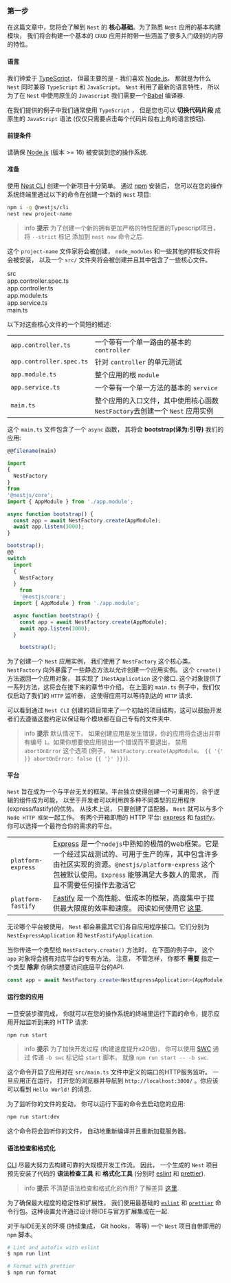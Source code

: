 ### 第一步

在这篇文章中，您将会了解到 `Nest` 的 **核心基础**。为了熟悉 `Nest` 应用的基本构建模块， 我们将会构建一个基本的 `CRUD` 应用并附带一些涵盖了很多入门级别的内容的特性。

#### 语言

我们钟爱于 [TypeScript](https://www.typescriptlang.org/)， 但最主要的是 - 我们喜欢   [Node.js](https://nodejs.org/en/)。 那就是为什么 `Nest` 同时兼容 `TypeScript` 和 `JavaScript`。 `Nest` 利用了最新的语言特性， 所以为了在 `Nest` 中使用原生的 `Javascript` 我们需要一个[Babel](https://babeljs.io/) 编译器.

在我们提供的例子中我们通常使用 `TypeScript` ， 但是您也可以 **切换代码片段** 成原生的 `JavaScript` 语法 (仅仅只需要点击每个代码片段右上角的语言按钮).

#### 前提条件

请确保 [Node.js](https://nodejs.org) (版本 >= 16) 被安装到您的操作系统.

#### 准备

使用 [Nest CLI](/cli/overview) 创建一个新项目十分简单。 通过 [npm](https://www.npmjs.com/) 安装后， 您可以在您的操作系统终端里通过以下的命令在创建一个新的 `Nest` 项目:

```bash
npm i -g @nestjs/cli
nest new project-name
```

> info **提示** 为了创建一个新的拥有更加严格的特性配置的Typescript项目， 将 `--strict` 标记 添加到 `nest new` 命令之后.

这个 `project-name` 文件家将会被创建， `node_modules` 和一些其他的样板文件将会被安装， 以及一个 `src/` 文件夹将会被创建并且其中包含了一些核心文件。

<div class="file-tree">
  <div class="item">src</div>
  <div class="children">
    <div class="item">app.controller.spec.ts</div>
    <div class="item">app.controller.ts</div>
    <div class="item">app.module.ts</div>
    <div class="item">app.service.ts</div>
    <div class="item">main.ts</div>
  </div>
</div>

以下对这些核心文件的一个简短的概述:

|                          |                                                   |
|--------------------------|---------------------------------------------------|
| `app.controller.ts`      | 一个带有一个单一路由的基本的 `controller`                       |
| `app.controller.spec.ts` | 针对 `controller` 的单元测试                             |
| `app.module.ts`          | 整个应用的根 `module`                                   |
| `app.service.ts`         | 一个带有一个单一方法的基本的 `service`                          |
| `main.ts`                | 整个应用的入口文件，其中使用核心函数 `NestFactory`去创建一个 `Nest` 应用实例 |

这个 `main.ts` 文件包含了一个 `async` 函数， 其将会 **bootstrap(译为:引导)** 我们的应用:

```typescript
@@filename(main)

import
{
  NestFactory
}
from
'@nestjs/core';
import { AppModule } from './app.module';

async function bootstrap() {
  const app = await NestFactory.create(AppModule);
  await app.listen(3000);
}

bootstrap();
@@
switch
  import
  {
    NestFactory
  }
    from
    '@nestjs/core';
  import { AppModule } from './app.module';

  async function bootstrap() {
    const app = await NestFactory.create(AppModule);
    await app.listen(3000);
  }

    bootstrap();
```

为了创建一个 `Nest` 应用实例， 我们使用了 `NestFactory` 这个核心类。 `NestFactory` 向外暴露了一些静态方法以允许创建一个应用实例。 这个 `create()` 方法返回一个应用对象， 其实现了 `INestApplication` 这个接口. 这个对象提供了一系列方法，这将会在接下来的章节中介绍。 在上面的 `main.ts` 例子中，我们仅仅启动了我们的 `HTTP` 监听器， 这使得应用可以等待到达的 `HTTP` 请求.

可以看到通过 `Nest CLI` 创建的项目带来了一个初始的项目结构，这可以鼓励开发者们去遵循这套约定以保证每个模块都在自己专有的文件夹中.

> info **提示** 默认情况下， 如果创建应用是发生错误，你的应用将会退出并带有编号 `1`。如果你想要使应用抛出一个错误而不要退出， 禁用 `abortOnError` 这个选项 (例子， `NestFactory.create(AppModule， {{ '{' }} abortOnError: false {{ '}' }})`).

<app-banner-courses></app-banner-courses>

#### 平台

`Nest` 旨在成为一个与平台无关的框架。平台独立使得创建一个可重用的，合乎逻辑的组件成为可能， 以至于开发者可以利用跨多种不同类型的应用程序(express/fastify)的优势。 从技术上说， 只要创建了适配器， `Nest` 就可以与多个`Node HTTP 框架`一起工作。 有两个开箱即用的 HTTP 平台: [express](https://expressjs.com/) 和 [fastify](https://www.fastify.io)。你可以选择一个最符合你的需求的平台。

|                    |                                                                                                                                                                       |
|--------------------|-----------------------------------------------------------------------------------------------------------------------------------------------------------------------|
| `platform-express` | [Express](https://expressjs.com/) 是一个`nodejs`中熟知的极简的web框架。它是一个经过实战测试的、可用于生产的库，其中包含许多由社区实现的资源。`@nestjs/platform-express` 这个包被默认使用。`Express` 能够满足大多数人的需求， 而且不需要任何操作去激活它 |
| `platform-fastify` | [Fastify](https://www.fastify.io/) 是一个高性能、低成本的框架，高度集中于提供最大限度的效率和速度。 阅读如何使用它 [这里](/techniques/performance).                                                            |

无论哪个平台被使用， `Nest` 都会暴露其它们各自应用程序接口。它们分别为 `NestExpressApplication` 和 `NestFastifyApplication`.

当你传递一个类型给 `NestFactory.create()` 方法时， 在下面的例子中， 这个 `app` 对象将会拥有对应平台的专有方法。 注意， 不管怎样， 你都不 **需要** 指定一个类型 **除非** 你确实想要访问底层平台的API.

```typescript
const app = await NestFactory.create<NestExpressApplication>(AppModule);
```

#### 运行您的应用

一旦安装步骤完成， 你就可以在您的操作系统的终端里运行下面的命令，提示应用开始监听到来的 HTTP 请求:

```bash
npm run start
```

> info **提示** 为了加快开发过程 (构建速度提升x20倍)， 你可以使用 [SWC](/recipes/swc) 通过 传递 `-b swc` 标记给 `start` 脚本， 就像 `npm run start -- -b swc`.

这个命令开启了应用对在 `src/main.ts` 文件中定义的端口的HTTP服务监听。 一旦应用正在运行， 打开您的浏览器并导航到 `http://localhost:3000/` 。你应该可以看到 `Hello World!` 的消息.

为了监听你的文件的变动， 你可以运行下面的命令去启动您的应用:

```bash
npm run start:dev
```

这个命令将会监听你的文件， 自动地重新编译并且重新加载服务器。

#### 语法检查和格式化

[CLI](/cli/overview) 尽最大努力去构建可靠的大规模开发工作流。 因此， 一个生成的 `Nest` 项目预先安装了代码的 **语法检查工具** 和 **格式化工具** (分别时 [eslint](https://eslint.org/) 和 [prettier](https://prettier.io/)).

> info **提示** 不清楚语法检查和格式化的作用? 了解差异 [这里](https://prettier.io/docs/en/comparison.html).

为了确保最大程度的稳定性和扩展性， 我们使用最基础的 [`eslint`](https://www.npmjs.com/package/eslint) 和 [`prettier`](https://www.npmjs.com/package/prettier) 命令行包。这种设置允许通过设计将IDE与官方扩展集成在一起.

对于与IDE无关的环境 (持续集成， Git hooks， 等等) 一个 `Nest` 项目自带即用的 `npm` 脚本。

```bash
# Lint and autofix with eslint
$ npm run lint

# Format with prettier
$ npm run format
```
